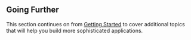 ## Going Further

This section continues on from [Getting Started](<../Getting Started.md>) to cover additional topics that will help you build more sophisticated applications.
